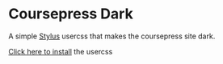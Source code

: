 # Coursepress Dark

A simple [Stylus](https://add0n.com/stylus.html) usercss that makes the coursepress site dark.

[Click here to install](https://raw.githubusercontent.com/mWalrus/Coursepress-Dark/main/coursepress.user.css) the usercss
